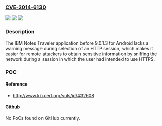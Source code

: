 ### [CVE-2014-6130](https://cve.mitre.org/cgi-bin/cvename.cgi?name=CVE-2014-6130)
![](https://img.shields.io/static/v1?label=Product&message=n%2Fa&color=blue)
![](https://img.shields.io/static/v1?label=Version&message=n%2Fa&color=blue)
![](https://img.shields.io/static/v1?label=Vulnerability&message=n%2Fa&color=brighgreen)

### Description

The IBM Notes Traveler application before 9.0.1.3 for Android lacks a warning message during selection of an HTTP session, which makes it easier for remote attackers to obtain sensitive information by sniffing the network during a session in which the user had intended to use HTTPS.

### POC

#### Reference
- http://www.kb.cert.org/vuls/id/432608

#### Github
No PoCs found on GitHub currently.

